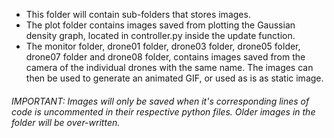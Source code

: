 - This folder will contain sub-folders that stores images.
- The plot folder contains images saved from plotting the Gaussian density graph, located in controller.py inside the update function.
- The monitor folder, drone01 folder, drone03 folder, drone05 folder, drone07 folder and drone08 folder, contains images saved from the camera of the individual drones with the same name. The images can then be used to generate an animated GIF, or used as is as static image.
###### IMPORTANT: Images will only be saved when it's corresponding lines of code is uncommented in their respective python files. Older images in the folder will be over-written.
